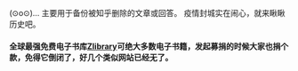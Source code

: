 (⊙o⊙)…
主要用于备份被知乎删除的文章或回答。
疫情封城实在闹心，就来瞅瞅历史吧。

#### 全球最强免费电子书库[Zlibrary](https://z-lib.org)可绝大多数电子书籍，发起募捐的时候大家也捐个款，免得它倒闭了，好几个类似网站已经无了。
